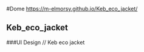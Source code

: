 #Dome https://m-elmorsy.github.io/Keb_eco_jacket/
## Keb_eco_jacket
###UI Design // Keb eco  jacket
